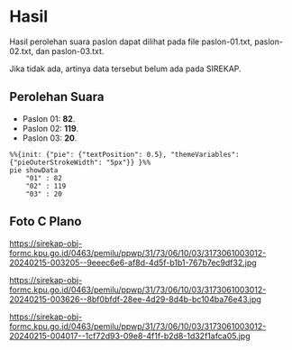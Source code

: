 # Hasil

Hasil perolehan suara paslon dapat dilihat pada file paslon-01.txt, paslon-02.txt, dan paslon-03.txt.

Jika tidak ada, artinya data tersebut belum ada pada SIREKAP.

## Perolehan Suara

 * Paslon 01: **82**.
 * Paslon 02: **119**.
 * Paslon 03: **20**.

```mermaid
%%{init: {"pie": {"textPosition": 0.5}, "themeVariables": {"pieOuterStrokeWidth": "5px"}} }%%
pie showData
    "01" : 82
    "02" : 119
    "03" : 20
```
## Foto C Plano

https://sirekap-obj-formc.kpu.go.id/0463/pemilu/ppwp/31/73/06/10/03/3173061003012-20240215-003205--9eeec6e6-af8d-4d5f-b1b1-767b7ec9df32.jpg

https://sirekap-obj-formc.kpu.go.id/0463/pemilu/ppwp/31/73/06/10/03/3173061003012-20240215-003626--8bf0bfdf-28ee-4d29-8d4b-bc104ba76e43.jpg

https://sirekap-obj-formc.kpu.go.id/0463/pemilu/ppwp/31/73/06/10/03/3173061003012-20240215-004017--1cf72d93-09e8-4f1f-b2d8-1d32f1afca05.jpg
